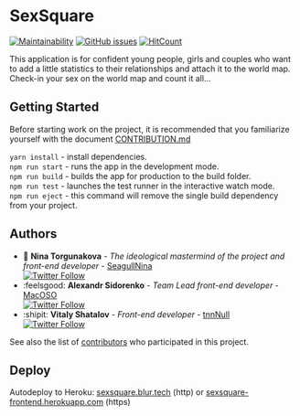 # SexSquare
[![Maintainability](https://api.codeclimate.com/v1/badges/cb07297f7311e790521e/maintainability)](https://codeclimate.com/github/blurtech/sexsquare-frontend/maintainability) [![GitHub issues](https://img.shields.io/github/issues/blurtech/sexsquare-frontend.svg)](https://github.com/blurtech/sexsquare-frontend/issues)  [![HitCount](http://hits.dwyl.io/blurtech/sexsquare-frontend.svg)](http://hits.dwyl.io/blurtech/sexsquare-frontend) 

This application is for confident young people, girls and couples who want to add a little statistics to their relationships and attach it to the world map.  
Check-in your sex on the world map and count it all...

## Getting Started

Before starting work on the project, it is recommended that you familiarize yourself with the document [CONTRIBUTION.md](CONTRIBUTION.md)

`yarn install` - install dependencies.  
`npm run start` - runs the app in the development mode.  
`npm run build` - builds the app for production to the build folder.  
`npm run test` - launches the test runner in the interactive watch mode.  
`npm run eject` - this command will remove the single build dependency from your project.  

## Authors

* :crown: **Nina Torgunakova** - *The ideological mastermind of the project and front-end developer* - [SeagullNina](https://github.com/SeagullNina/)  
[![Twitter Follow](https://img.shields.io/twitter/follow/seagull_gna.svg?style=social&label=Follow)](https://twitter.com/seagull_gna)  
* :feelsgood: **Alexandr Sidorenko** - *Team Lead front-end developer* - [MacOSO](https://github.com/MacOSO)  
[![Twitter Follow](https://img.shields.io/twitter/follow/batyshkaLenin.svg?style=social&label=Follow)](https://twitter.com/batyshkaLenin)  
* :shipit: **Vitaly Shatalov** - *Front-end developer* - [tnnNull](https://github.com/tnnNull)  
[![Twitter Follow](https://img.shields.io/twitter/follow/thevetka.svg?style=social&label=Follow)](https://twitter.com/thevetka)  

See also the list of [contributors](https://github.com/blurtech/sexsquare-frontend/contributors) who participated in this project.

## Deploy

Autodeploy to Heroku: [sexsquare.blur.tech](http://sexsquare.blur.tech/) (http) or [sexsquare-frontend.herokuapp.com](https://sexsquare-frontend.herokuapp.com) (https)
